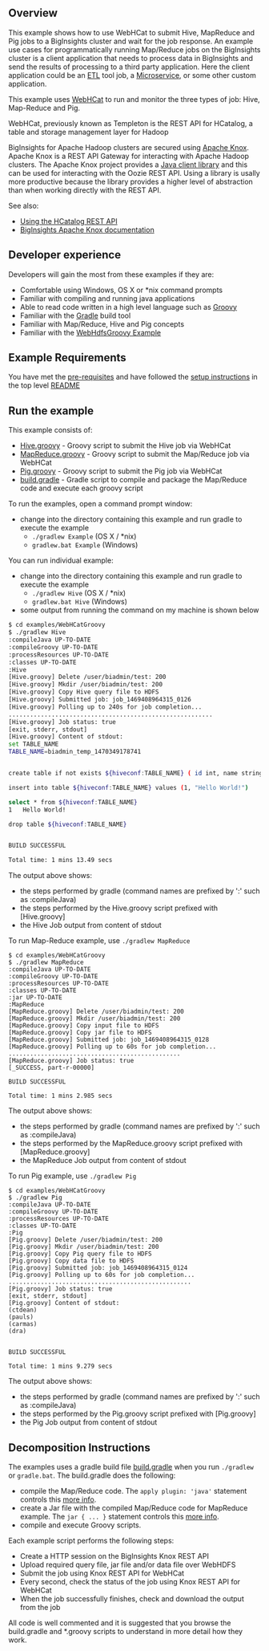 ## Overview

This example shows how to use WebHCat to submit Hive, MapReduce and Pig jobs to a BigInsights cluster and wait for the job response.  An example use cases for programmatically running Map/Reduce jobs on the BigInsights cluster is a client application that needs to process data in BigInsights and send the results of processing to a third party application.  Here the client application could be an [ETL](https://en.wikipedia.org/wiki/Extract,_transform,_load) tool job, a [Microservice](https://en.wikipedia.org/wiki/Microservices), or some other custom application. 

This example uses [WebHCat](https://cwiki.apache.org/confluence/display/Hive/WebHCat) to run and monitor the three types of job: Hive, Map-Reduce and Pig.  

WebHCat, previously known as Templeton is the REST API for HCatalog, a table and storage management layer for Hadoop

BigInsights for Apache Hadoop clusters are secured using [Apache Knox](https://knox.apache.org/).  Apache Knox is a REST API Gateway for interacting with Apache Hadoop clusters.  The Apache Knox project provides a [Java client library](https://cwiki.apache.org/confluence/display/KNOX/Client+Usage) and this can be used for interacting with the Oozie REST API.  Using a library is usally more productive because the library provides a higher level of abstraction than when working directly with the REST API.

See also:

- [Using the HCatalog REST API](https://cwiki.apache.org/confluence/display/Hive/WebHCat+UsingWebHCat)
- [BigInsights Apache Knox documentation](https://www.ibm.com/support/knowledgecenter/en/SSPT3X_4.2.0/com.ibm.swg.im.infosphere.biginsights.admin.doc/doc/knox_overview.html)

## Developer experience

Developers will gain the most from these examples if they are:

- Comfortable using Windows, OS X or *nix command prompts
- Familiar with compiling and running java applications
- Able to read code written in a high level language such as [Groovy](http://www.groovy-lang.org/)
- Familiar with the [Gradle](https://gradle.org/) build tool
- Familiar with Map/Reduce, Hive and Pig concepts
- Familiar with the [WebHdfsGroovy Example](../WebHdfsGroovy)

## Example Requirements

You have met the [pre-requisites](../../README.md#pre-requisites) and have followed the [setup instructions](../../README.md#setup-instructions) in the top level [README](../../README.md)

## Run the example

This example consists of:

- [Hive.groovy](./Hive.groovy) - Groovy script to submit the Hive job via WebHCat
- [MapReduce.groovy](./MapReduce.groovy) - Groovy script to submit the Map/Reduce job via WebHCat
- [Pig.groovy](./Pig.groovy) - Groovy script to submit the Pig job via WebHCat
- [build.gradle](./build.gradle) - Gradle script to compile and package the Map/Reduce code and execute each groovy script 

To run the examples, open a command prompt window:

   - change into the directory containing this example and run gradle to execute the example
      - `./gradlew Example` (OS X / *nix)
      - `gradlew.bat Example` (Windows)

You can run individual example: 

   - change into the directory containing this example and run gradle to execute the example
      - `./gradlew Hive` (OS X / *nix)
      - `gradlew.bat Hive` (Windows)
   - some output from running the command on my machine is shown below 
   
```bash
$ cd examples/WebHCatGroovy
$ ./gradlew Hive
:compileJava UP-TO-DATE
:compileGroovy UP-TO-DATE
:processResources UP-TO-DATE
:classes UP-TO-DATE
:Hive
[Hive.groovy] Delete /user/biadmin/test: 200
[Hive.groovy] Mkdir /user/biadmin/test: 200
[Hive.groovy] Copy Hive query file to HDFS
[Hive.groovy] Submitted job: job_1469408964315_0126
[Hive.groovy] Polling up to 240s for job completion...
.........................................................
[Hive.groovy] Job status: true
[exit, stderr, stdout]
[Hive.groovy] Content of stdout:
set TABLE_NAME
TABLE_NAME=biadmin_temp_1470349178741


create table if not exists ${hiveconf:TABLE_NAME} ( id int, name string )

insert into table ${hiveconf:TABLE_NAME} values (1, "Hello World!")

select * from ${hiveconf:TABLE_NAME}
1	Hello World!

drop table ${hiveconf:TABLE_NAME}


BUILD SUCCESSFUL

Total time: 1 mins 13.49 secs
```

The output above shows:

- the steps performed by gradle (command names are prefixed by ':' such as :compileJava) 
- the steps performed by the Hive.groovy script prefixed with [Hive.groovy]
- the Hive Job output from content of stdout
 
To run Map-Reduce example, use `./gradlew MapReduce`

```
$ cd examples/WebHCatGroovy
$ ./gradlew MapReduce
:compileJava UP-TO-DATE
:compileGroovy UP-TO-DATE
:processResources UP-TO-DATE
:classes UP-TO-DATE
:jar UP-TO-DATE
:MapReduce
[MapReduce.groovy] Delete /user/biadmin/test: 200
[MapReduce.groovy] Mkdir /user/biadmin/test: 200
[MapReduce.groovy] Copy input file to HDFS
[MapReduce.groovy] Copy jar file to HDFS
[MapReduce.groovy] Submitted job: job_1469408964315_0128
[MapReduce.groovy] Polling up to 60s for job completion...
................................................
[MapReduce.groovy] Job status: true
[_SUCCESS, part-r-00000]

BUILD SUCCESSFUL

Total time: 1 mins 2.985 secs
```

The output above shows:

- the steps performed by gradle (command names are prefixed by ':' such as :compileJava) 
- the steps performed by the MapReduce.groovy script prefixed with [MapReduce.groovy]
- the MapReduce Job output from content of stdout
 
To run Pig example, use `./gradlew Pig`

```
$ cd examples/WebHCatGroovy
$ ./gradlew Pig
:compileJava UP-TO-DATE
:compileGroovy UP-TO-DATE
:processResources UP-TO-DATE
:classes UP-TO-DATE
:Pig
[Pig.groovy] Delete /user/biadmin/test: 200
[Pig.groovy] Mkdir /user/biadmin/test: 200
[Pig.groovy] Copy Pig query file to HDFS
[Pig.groovy] Copy data file to HDFS
[Pig.groovy] Submitted job: job_1469408964315_0124
[Pig.groovy] Polling up to 60s for job completion...
...................................................
[Pig.groovy] Job status: true
[exit, stderr, stdout]
[Pig.groovy] Content of stdout:
(ctdean)
(pauls)
(carmas)
(dra)


BUILD SUCCESSFUL

Total time: 1 mins 9.279 secs
```

The output above shows:

- the steps performed by gradle (command names are prefixed by ':' such as :compileJava) 
- the steps performed by the Pig.groovy script prefixed with [Pig.groovy]
- the Pig Job output from content of stdout
 
## Decomposition Instructions

The examples uses a gradle build file [build.gradle](./build.gradle) when you run `./gradlew` or `gradle.bat`.  The build.gradle does the following:

- compile the Map/Reduce code.  The `apply plugin: 'java'` statement controls this [more info](https://docs.gradle.org/current/userguide/java_plugin.html).
- create a Jar file with the compiled Map/Reduce code for MapReduce example.  The `jar { ... }` statement controls this [more info](https://docs.gradle.org/current/dsl/org.gradle.api.tasks.bundling.Jar.html).
- compile and execute Groovy scripts.

Each example script performs the following steps:

- Create a HTTP session on the BigInsights Knox REST API 
- Upload required query file, jar file and/or data file over WebHDFS
- Submit the job using Knox REST API for WebHCat
- Every second, check the status of the job using Knox REST API for WebHCat
- When the job successfully finishes, check and download the output from the job

All code is well commented and it is suggested that you browse the build.gradle and *.groovy scripts to understand in more detail how they work.


